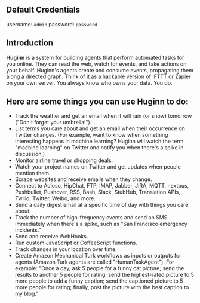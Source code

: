 ## Default Credentials

username: `admin`
password: `password`

## Introduction

**Huginn** is a system for building agents that perform automated tasks for you online. They can read the web, watch for events, and take actions on your behalf. Huginn's agents create and consume events, propagating them along a directed graph. Think of it as a hackable version of IFTTT or Zapier on your own server. You always know who owns your data. You do.

## Here are some things you can use Huginn to do:

- Track the weather and get an email when it will rain (or snow) tomorrow ("Don't forget your umbrella!").
- List terms you care about and get an email when their occurrence on Twitter changes. (For example, want to know when something interesting happens in machine learning? Huginn will watch the term "machine learning" on Twitter and notify you when there's a spike in discussion.)
- Monitor airline travel or shopping deals.
- Watch your project names on Twitter and get updates when people mention them.
- Scrape websites and receive emails when they change.
- Connect to Adioso, HipChat, FTP, IMAP, Jabber, JIRA, MQTT, nextbus, Pushbullet, Pushover, RSS, Bash, Slack, StubHub, Translation APIs, Twilio, Twitter, Weibo, and more.
- Send a daily digest email at a specific time of day with things you care about.
- Track the number of high-frequency events and send an SMS immediately when there's a spike, such as "San Francisco emergency incidents."
- Send and receive WebHooks.
- Run custom JavaScript or CoffeeScript functions.
- Track changes in your location over time.
- Create Amazon Mechanical Turk workflows as inputs or outputs for agents (Amazon Turk agents are called "HumanTaskAgent"). For example: "Once a day, ask 5 people for a funny cat picture; send the results to another 5 people for rating; send the highest-rated picture to 5 more people to add a funny caption; send the captioned picture to 5 more people for rating; finally, post the picture with the best caption to my blog."
